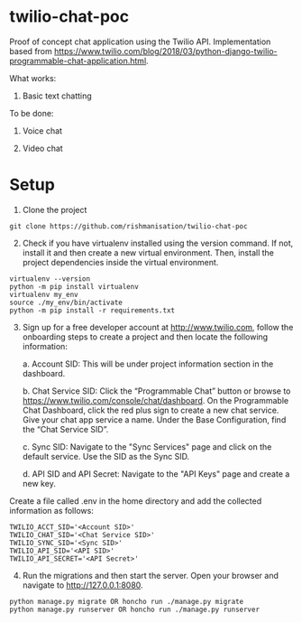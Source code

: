 # twilio-chat-poc

Proof of concept chat application using the Twilio API. Implementation based from https://www.twilio.com/blog/2018/03/python-django-twilio-programmable-chat-application.html.

What works:

1. Basic text chatting

To be done: 

1. Voice chat

2. Video chat


# Setup

1. Clone the project

```
git clone https://github.com/rishmanisation/twilio-chat-poc
```

2. Check if you have virtualenv installed using the version command. If not, install it and then create a new virtual environment. Then, install the 
project dependencies inside the virtual environment.

```
virtualenv --version
python -m pip install virtualenv
virtualenv my_env
source ./my_env/bin/activate
python -m pip install -r requirements.txt
```

3. Sign up for a free developer account at http://www.twilio.com, follow the onboarding steps to create a project and then locate the following information:

    a. Account SID: This will be under project information section in the dashboard.

    b. Chat Service SID: Click the “Programmable Chat” button or browse to https://www.twilio.com/console/chat/dashboard. On the Programmable Chat Dashboard, click the red plus sign to create a new chat service.  Give your chat app service a name. Under the Base Configuration, find the “Chat Service SID”.

    c. Sync SID: Navigate to the "Sync Services" page and click on the default service. Use the SID as the Sync SID.

    d. API SID and API Secret: Navigate to the "API Keys" page and create a new key.

Create a file called .env in the home directory and add the collected information as follows:

```
TWILIO_ACCT_SID='<Account SID>'
TWILIO_CHAT_SID='<Chat Service SID>'
TWILIO_SYNC_SID='<Sync SID>'
TWILIO_API_SID='<API SID>'
TWILIO_API_SECRET='<API Secret>'
```

4. Run the migrations and then start the server. Open your browser and navigate to http://127.0.0.1:8080.

```
python manage.py migrate OR honcho run ./manage.py migrate
python manage.py runserver OR honcho run ./manage.py runserver
```


